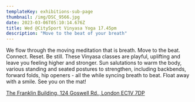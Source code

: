 ```yaml
---
templateKey: exhibitions-sub-page
thumbnail: /img/DSC_9566.jpg
date: 2023-03-06T05:10:14.676Z
title: Wed @CitySport Vinyasa Yoga 17.45pm
description: "Move to the beat of your breath"
---
```


We flow through the moving meditation that is breath. Move to the beat. Connect. Reset. Be still. 
These Vinyasa classes are playful, uplifting and leave you feeling higher and stronger. Sun salutations to warm the body, various standing and seated postures to strengthen, including backbends, forward folds, hip openers - all the while syncing breath to beat. Float away with a smile.
See you on the mat!

[The Franklin Building, 124 Goswell Rd., London EC1V 7DP](https://www.google.com/maps/place/CitySport/@51.5246578,-0.1039556,17z/data=!3m2!4b1!5s0x48761b0c17e07dc5:0xb1355f12df541930!4m6!3m5!1s0x48761b5745b782e9:0xbdbfaea81a91cb82!8m2!3d51.5246546!4d-0.0990847!16s%2Fg%2F1v93_k76?entry=ttu&g_ep=EgoyMDI1MDIxOS4xIKXMDSoASAFQAw%3D%3D)
